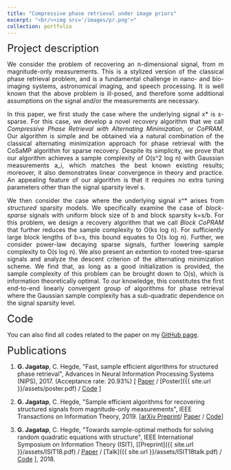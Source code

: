 ```yaml
---
title: "Compressive phase retrieval under image priors"
excerpt: "<br/><img src='/images/pr.png'>"
collection: portfolio
---
```


<font size="+2"> Project description </font>

<p style='text-align: justify;'>
We consider the problem of recovering an n-dimensional signal, from m magnitude-only measurements. This is a stylized version of the classical phase retrieval problem, and is a fundamental challenge in nano- and bio-imaging systems, astronomical imaging, and speech processing. It is well known that the above problem is ill-posed, and therefore some additional assumptions on the signal and/or the measurements are necessary.</p>

<p style='text-align: justify;'>
In this paper, we first study the case where the underlying signal x* is s-sparse. For this case, we develop a novel recovery algorithm that we call <i>Compressive Phase Retrieval with Alternating Minimization</i>, or <i>CoPRAM</i>. Our algorithm is simple and be obtained via a natural combination of the classical alternating minimization approach for phase retrieval with the CoSaMP algorithm for sparse recovery. Despite its simplicity, we prove that our algorithm achieves a sample complexity of O(s^2 log n) with Gaussian measurements a_i, which matches the best known existing results; moreover, it also demonstrates linear convergence in theory and practice. An appealing feature of our algorithm is that it requires no extra tuning parameters other than the signal sparsity level s.</p>

<p style='text-align: justify;'>
We then consider the case where the underlying signal x^* arises from <i>structured</i> sparsity models. We specifically examine the case of <i>block-sparse</i> signals with uniform block size of b and block sparsity k=s/b. For this problem, we design a recovery algorithm that we call <i>Block CoPRAM</i> that further reduces the sample complexity to O(ks log n). For sufficiently large block lengths of b=s, this bound equates to O(s log n). Further, we consider power-law decaying sparse signals, further lowering sample complexity to O(s log n). We also present an extention to rooted tree-sparse signals and analyze the descent criterion of the alternating minimization scheme. We find that, as long as a good initialization is provided, the sample complexity of this problem can be brought down to O(s), which is information theoretically optimal. To our knowledge, this constitutes the first end-to-end linearly convergent group of algorithms for phase retrieval where the Gaussian sample complexity has a sub-quadratic dependence on the signal sparsity level. </p>


<font size="+2"> Code </font>

You can also find all codes related to the paper on my <a target="_blank" href='https://github.com/GauriJagatap/model-copram'> GitHub page</a>.

<font size="+2"> Publications </font>

1. **G. Jagatap**, C. Hegde, "Fast, sample efficient algorithms for structured phase retrieval", Advances in Neural Information Processing Systems (NIPS), 2017. (Acceptance rate: 20.93%) [ <a target="_blank" href='http://papers.nips.cc/paper/7077-fast-sample-efficient-algorithms-for-structured-phase-retrieval'>Paper</a> / [Poster]({{ site.url }}/assets/poster.pdf) / <a target="_blank" href='https://github.com/GauriJagatap/model-copram'>Code</a> ]

2. **G. Jagatap**, C. Hegde, "Sample efficient algorithms for recovering structured signals from magnitude-only measurements", IEEE Transactions on Information Theory, 2019. 
[<a target="_blank" href='https://arxiv.org/abs/1705.06412'>arXiv Preprint</a>/ <a target="_blank" href='https://ieeexplore.ieee.org/abstract/document/8660586'>Paper</a> / <a target="_blank" href='https://github.com/GauriJagatap/model-copram'>Code</a>]

3. **G. Jagatap**, C. Hegde, "Towards sample-optimal methods for solving random quadratic equations with structure", IEEE International Symposium on Information Theory (ISIT), [[Preprint]({{ site.url }}/assets/ISIT18.pdf) / <a target="_blank" href='https://ieeexplore.ieee.org/document/8437770'>Paper</a> / [Talk]({{ site.url }}/assets/ISIT18talk.pdf) / <a target="_blank" href='https://github.com/GauriJagatap/model-copram/tree/trees'>Code</a> ], 2018.
